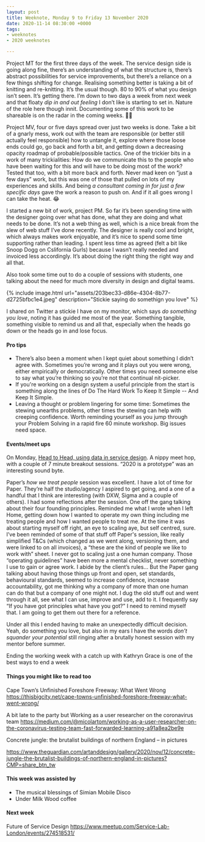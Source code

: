 ```yaml
---
layout: post
title: Weeknote, Monday 9 to Friday 13 November 2020
date: 2020-11-14 08:30:00 +0000
tags:
- weeknotes
- 2020 weeknotes

---
```

Project MT for the first three days of the week. The service design side is going along fine, there’s an understanding of what the structure is, there’s abstract possibilities for service improvements, but there’s a reliance on a few things shifting for change. Realising something better is taking a bit of knitting and re-knitting. It’s the usual though. 80 to 90% of what you design isn’t seen. It’s getting there. I’m down to two days a week from next week and that floaty _dip in and out feeling_ I don’t like is starting to set in. Nature of the role here though innit. Documenting some of this work to be shareable is on the radar in the coming weeks. 👍🏼 

Project MV, four or five days spread over just two weeks is done. Take a bit of a gnarly mess, work out with the team are responsible (or better still actually feel responsible) how to untangle it, explore where those loose ends could go, go back and forth a bit, and getting down a decreasing opacity roadmap of probable/possible tactics. One of the trickier bits in a work of many trickialities: How do we communicate this to the people who have been waiting for this and will have to be doing most of the work? Tested that too, with a bit more back and forth. Never mad keen on “just a few days” work, but this was one of those that pulled on lots of my experiences and skills. And being _a consultant coming in for just a few specific days_ gave the work a reason to push on. And if it all goes wrong I can take the heat. 😂 

I started a new bit of work, project PM. So far it’s been spending time with the designer going over what has done, what they are doing and what needs to be done. It’s not a web thing as well, which is a nice break from the slew of web stuff I’ve done recently. The designer is really cool and bright, which always makes work enjoyable, and it’s nice to spend some time supporting rather than leading. I spent less time as agreed (felt a bit like Snoop Dogg on Cslifornia Gurls) because I wasn’t really needed and invoiced less accordingly. It’s about doing the right thing the right way and all that.

Also took some time out to do a couple of sessions with students, one talking about the need for much more diversity in design and digital teams.

{% include image.html url="assets/203bec33-d86e-4304-8b77-d2725bfbc1e4.jpeg" description="Stickie saying do somethign you love" %}

I shared on Twitter a stickie I have on my monitor, which says _do something you love_, noting it has guided me most of the year. Something tangible, something visible to remind us and all that, especially when the heads go down or the heads go in and lose focus.

#### Pro tips

* There’s also been a moment when I kept quiet about something I didn’t agree with. Sometimes you’re wrong and it plays out you were wrong, either empirically or democratically. Other times you need someone else to say what you’re thinking so you’re not that continual nit-picker. 
*  If you're working on a design system a useful principle from the start is something along the lines of Do The Hard Work To Keep It Simple -- And Keep It Simple.
* Leaving a thought or problem lingering for some time: Sometimes the stewing unearths problems, other times the stewing can help with creeping confidence. Worth reminding yourself as you jump through your Problem Solving in a rapid fire 60 minute workshop. Big issues need space.

#### Events/meet ups

On Monday, [Head to Head, using data in service design](https://www.eventbrite.co.uk/e/head-to-head-using-data-in-service-design-tickets-127299661715#). A nippy meet hop, with a couple of 7 minute breakout sessions. “2020 is a prototype” was an interesting sound byte.

Paper’s _how we treat people_ session was excellent. I have a lot of time for Paper. They’re half the studio/agency I aspired to get going, and a one of a handful that I think are interesting (with DXW, Sigma and a couple of others). 
I had some reflections after the session. One off the gang talking about their four founding principles. Reminded me what I wrote when I left Home, getting down how I wanted to operate my own thing including me treating people and how I wanted people to treat me. At the time it was about starting myself off right, an eye to scaling aye, but self centred, sure. I’ve been reminded of some of that stuff off Paper's session, like really simplified T&Cs (which changed as we went along, versioning them, and were linked to on all invoices), a “these are the kind of people we like to work with” sheet. I never got to scaling just a one human company. Those “operating guidelines” have been more a mental checklist, never something I use to gain or agree work. I abide by the client’s rules... But the Paper gang talking about having those things up front and open, set standards, behavioural standards, seemed to increase confidence, increase accountability, got me thinking why a company of more than one human can do that but a company of one might not. I dug the old stuff out and went through it all, see what I can use, improve and use, add to it. I frequently say “If you have got principles what have you got?” I need to remind myself that. I am going to get them out there for a reference.

Under all this I ended having to make an unexpectedly difficult decision. Yeah, do something you love, but also in my ears I have the words _don't squander your potential_ still ringing after a brutally honest session with my mentor before summer.

Ending the working week with a catch up with Kathryn Grace is one of the best ways to end a week

#### Things you might like to read too

Cape Town’s Unfinished Foreshore Freeway: What Went Wrong
https://thisbigcity.net/cape-towns-unfinished-foreshore-freeway-what-went-wrong/

A bit late to the party but Working as a user researcher on the coronavirus team https://medium.com/@micolartom/working-as-a-user-researcher-on-the-coronavirus-testing-team-fast-forwarded-learning-a91a8ea2be9e

Concrete jungle: the brutalist buildings of northern England – in pictures 

https://www.theguardian.com/artanddesign/gallery/2020/nov/12/concrete-jungle-the-brutalist-buildings-of-northern-england-in-pictures?CMP=share_btn_tw

#### This week was assisted by

* The musical blessings of Simian Mobile Disco
* Under Milk Wood coffee

#### Next week

Future of Service Design https://www.meetup.com/Service-Lab-London/events/274518531/